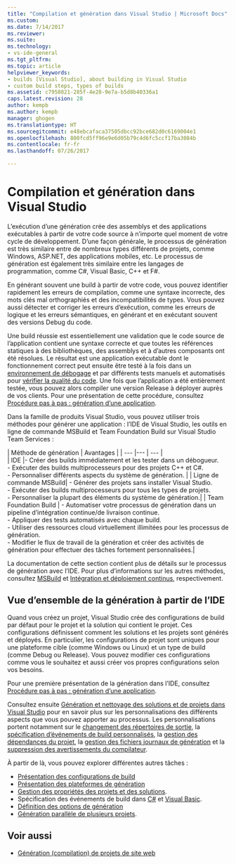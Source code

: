 ```yaml
---
title: "Compilation et génération dans Visual Studio | Microsoft Docs"
ms.custom: 
ms.date: 7/14/2017
ms.reviewer: 
ms.suite: 
ms.technology:
- vs-ide-general
ms.tgt_pltfrm: 
ms.topic: article
helpviewer_keywords:
- builds [Visual Studio], about building in Visual Studio
- custom build steps, types of builds
ms.assetid: c7958821-285f-4e28-9e7a-b5d8b40336a1
caps.latest.revision: 28
author: kempb
ms.author: kempb
manager: ghogen
ms.translationtype: HT
ms.sourcegitcommit: e48ebcafaca37505dbcc92bce682d0c6169004e1
ms.openlocfilehash: 800fcd5ff96e9e6d05b79c4d6fc5ccf17ba3084b
ms.contentlocale: fr-fr
ms.lasthandoff: 07/26/2017

---
```


# <a name="compiling-and-building-in-visual-studio"></a>Compilation et génération dans Visual Studio

L’exécution d’une génération crée des assemblys et des applications exécutables à partir de votre code source à n’importe quel moment de votre cycle de développement. D’une façon générale, le processus de génération est très similaire entre de nombreux types différents de projets, comme Windows, ASP.NET, des applications mobiles, etc. Le processus de génération est également très similaire entre les langages de programmation, comme C#, Visual Basic, C++ et F#. 

En générant souvent une build à partir de votre code, vous pouvez identifier rapidement les erreurs de compilation, comme une syntaxe incorrecte, des mots clés mal orthographiés et des incompatibilités de types. Vous pouvez aussi détecter et corriger les erreurs d’exécution, comme les erreurs de logique et les erreurs sémantiques, en générant et en exécutant souvent des versions Debug du code.  

Une build réussie est essentiellement une validation que le code source de l’application contient une syntaxe correcte et que toutes les références statiques à des bibliothèques, des assemblys et à d’autres composants ont été résolues. Le résultat est une application exécutable dont le fonctionnement correct peut ensuite être testé à la fois dans un [environnement de débogage](../debugger/index.md) et par différents tests manuels et automatisés pour [vérifier la qualité du code](../test/improve-code-quality.md). Une fois que l’application a été entièrement testée, vous pouvez alors compiler une version Release à déployer auprès de vos clients. Pour une présentation de cette procédure, consultez [Procédure pas à pas : génération d’une application](../ide/walkthrough-building-an-application.md).  

Dans la famille de produits Visual Studio, vous pouvez utiliser trois méthodes pour générer une application : l’IDE de Visual Studio, les outils en ligne de commande MSBuild et Team Foundation Build sur Visual Studio Team Services :
 
| Méthode de génération | Avantages | 
| --- |--- | --- |  
| IDE |- Créer des builds immédiatement et les tester dans un débogueur.<br />- Exécuter des builds multiprocesseurs pour des projets C++ et C#.<br />- Personnaliser différents aspects du système de génération. |
| Ligne de commande MSBuild| - Générer des projets sans installer Visual Studio.<br />- Exécuter des builds multiprocesseurs pour tous les types de projets.<br />- Personnaliser la plupart des éléments du système de génération.|
| Team Foundation Build | - Automatiser votre processus de génération dans un pipeline d’intégration continue/de livraison continue.<br />- Appliquer des tests automatisés avec chaque build.<br />- Utiliser des ressources cloud virtuellement illimitées pour les processus de génération.<br />- Modifier le flux de travail de la génération et créer des activités de génération pour effectuer des tâches fortement personnalisées.|  

La documentation de cette section contient plus de détails sur le processus de génération avec l’IDE. Pour plus d’informations sur les autres méthodes, consultez [MSBuild](../msbuild/msbuild.md) et [Intégration et déploiement continus](https://www.visualstudio.com/docs/build/overview), respectivement.

## <a name="overview-of-building-from-the-ide"></a>Vue d’ensemble de la génération à partir de l’IDE  

Quand vous créez un projet, Visual Studio crée des configurations de build par défaut pour le projet et la solution qui contient le projet.  Ces configurations définissent comment les solutions et les projets sont générés et déployés. En particulier, les configurations de projet sont uniques pour une plateforme cible (comme Windows ou Linux) et un type de build (comme Debug ou Release). Vous pouvez modifier ces configurations comme vous le souhaitez et aussi créer vos propres configurations selon vos besoins.

Pour une première présentation de la génération dans l’IDE, consultez [Procédure pas à pas : génération d’une application](walkthrough-building-an-application.md).  

Consultez ensuite [Génération et nettoyage des solutions et de projets dans Visual Studio](building-and-cleaning-projects-and-solutions-in-visual-studio.md) pour en savoir plus sur les personnalisations des différents aspects que vous pouvez apporter au processus. Les personnalisations portent notamment sur le [changement des répertoires de sortie](how-to-change-the-build-output-directory.md), la [spécification d’événements de build personnalisés](specifying-custom-build-events-in-visual-studio.md), la [gestion des dépendances du projet](how-to-create-and-remove-project-dependencies.md), la [gestion des fichiers journaux de génération](how-to-view-save-and-configure-build-log-files.md) et la [suppression des avertissements du compilateur](how-to-suppress-compiler-warnings.md).

À partir de là, vous pouvez explorer différentes autres tâches :
- [Présentation des configurations de build](understanding-build-configurations.md)
- [Présentation des plateformes de génération](understanding-build-platforms.md)
- [Gestion des propriétés des projets et des solutions](managing-project-and-solution-properties.md).  
- Spécification des événements de build dans [C#](how-to-specify-build-events-csharp.md) et [Visual Basic](how-to-specify-build-events-visual-basic.md). 
- [Définition des options de génération](reference/options-dialog-box-projects-and-solutions-build-and-run.md)
- [Génération parallèle de plusieurs projets](../msbuild/building-multiple-projects-in-parallel-with-msbuild.md).  
  
## <a name="see-also"></a>Voir aussi  

- [Génération (compilation) de projets de site web](http://msdn.microsoft.com/Library/a9cbb88c-8fff-4c67-848b-98fbfd823193)   
